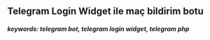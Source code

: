 ## Telegram Login Widget ile maç bildirim botu

###### _**keywords: telegram bot, telegram login widget, telegram php**_